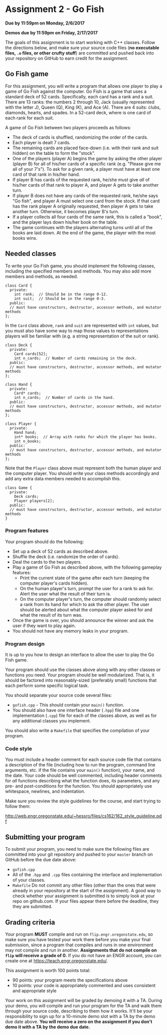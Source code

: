 # Assignment 2 - Go Fish
**Due by 11:59pm on Monday, 2/6/2017**

**Demos due by 11:59pm on Friday, 2/17/2017**

The goals of this assignment is to start working with C++ classes.  Follow the directions below, and make sure your source code files (**no executable files, `.o` files, or other crufty stuff**) are committed and pushed back into your repository on GitHub to earn credit for the assignment.

## Go Fish game

For this assignment, you will write a program that allows one player to play a game of Go Fish against the computer.  Go Fish is a game that uses a standard deck of 52 cards.  Specifically, each card has a rank and a suit.  There are 13 ranks: the numbers 2 through 10, Jack (usually represented with the letter J), Queen (Q), King (K), and Ace (A).  There are 4 suits: clubs, diamonds, hearts, and spades.  In a 52-card deck, where is one card of each rank for each suit.

A game of Go Fish between two players proceeds as follows:
  * The deck of cards is shuffled, randomizing the order of the cards.
  * Each player is dealt 7 cards.
  * The remaining cards are placed face-down (i.e. with their rank and suit hidden) on the table to form the "stock".
  * One of the players (player A) begins the game by asking the other player (player B) for all of his/her cards of a specific rank (e.g. "Please give me all of your 7's").  To ask for a given rank, a player must have at least one card of that rank in his/her hand.
  * If player B has cards of the requested rank, he/she must give *all* of his/her cards of that rank to player A, and player A gets to take another turn.
  * If player B does not have any cards of the requested rank, he/she says "Go fish", and player A must select one card from the stock.  If that card has the rank player A originally requested, then player A gets to take another turn.  Otherwise, it becomes player B's turn.
  * If a player collects all four cards of the same rank, this is called a "book", and the player lays down his/her book on the table.
  * The game continues with the players alternating turns until all of the books are laid down.  At the end of the game, the player with the most books wins.

## Needed classes

To write your Go Fish game, you should implement the following classes, including the specified members and methods.  You may also add more members and methods, as needed.

```
class Card {
  private:
    int rank;  // Should be in the range 0-12.
    int suit;  // Should be in the range 0-3.
  public:
  // must have constructors, destructor, accessor methods, and mutator methods
};
```

In the `Card` class above, `rank` and `suit` are represented with `int` values, but you must also have some way to map those values to representations players will be familiar with (e.g. a string representation of the suit or rank).

```
class Deck {
  private:
    Card cards[52];
    int n_cards;  // Number of cards remaining in the deck.
  public:
  // must have constructors, destructor, accessor methods, and mutator methods
};
```

```
class Hand {
  private:
    Card* cards;
    int n_cards;  // Number of cards in the hand.
  public:
  // must have constructors, destructor, accessor methods, and mutator methods
};
```

```
class Player {
  private:
    Hand hand;
    int* books;  // Array with ranks for which the player has books.
    int n_books;
  public:
  // must have constructors, destructor, accessor methods, and mutator methods
};
```

Note that the `Player` class above must represent both the human player and the computer player.  You should write your class methods accordingly and add any extra data members needed to accomplish this.

```
class Game {
  private:
    Deck cards;
    Player players[2];
  public:
  // must have constructors, destructor, accessor methods, and mutator methods
}
```

### Program features

Your program should do the following:
  * Set up a deck of 52 cards as described above.
  * Shuffle the deck (i.e. randomize the order of cards).
  * Deal the cards to the two players.
  * Play a game of Go Fish as described above, with the following gameplay features:
    * Print the current state of the game after each turn (keeping the computer player's cards hidden).
    * On the human player's turn, prompt the user for a rank to ask for.  Alert the user what the result of their turn is.
    * On the computer player's turn, the computer should randomly select a rank from its hand for which to ask the other player.  The user should be alerted about what the computer player asked for and what the result of its turn was.
  * Once the game is over, you should announce the winner and ask the user if they want to play again.
  * You should not have any memory leaks in your program.

### Program design

It is up to you how to design an interface to allow the user to play the Go Fish game.

Your program should use the classes above along with any other classes or functions you need.  Your program should be well modularized.  That is, it should be factored into reasonably-sized (preferably small) functions that each perform some specific logical task.

You should separate your source code several files:
  * `gofish.cpp` - This should contain your `main()` function.
  * You should also have one interface header (`.hpp`) file and one implementation (`.cpp`) file for each of the classes above, as well as for any additional classes you implement.

You should also write a `Makefile` that specifies the compilation of your program.

### Code style

You must include a header comment for each source code file that contains a description of the file (including how to run the program, command line arguments, etc. if the file contains your `main()` function), your name, and the date.  Your code should be well commented, including header comments for *all* functions describing what the function does, its parameters, and any pre- and post-conditions for the function.  You should appropriately use whitespace, newlines, and indentation.

Make sure you review the style guidelines for the course, and start trying to follow them:

http://web.engr.oregonstate.edu/~hessro/files/cs162/162_style_guideline.pdf

## Submitting your program

To submit your program, you need to make sure the following files are committed into your git repository and pushed to your `master` branch on GitHub before the due date above:
  * `gofish.cpp`
  * All of the `.hpp` and `.cpp` files containing the interface and implementation of your classes.
  * `Makefile`
Do not commit any other files (other than the ones that were already in your repository at the start of the assignment).  A good way to check whether your assignment is submitted is to simply look at your repo on github.com.  If your files appear there before the deadline, they they are submitted.

## Grading criteria

Your program **MUST** compile and run on `flip.engr.oregonstate.edu`, so make sure you have tested your work there before you make your final submission, since a program that compiles and runs in one environment may not compile and run in another.  **Assignments that do not compile on `flip` will receive a grade of 0.**  If you do not have an ENGR account, you can create one at https://teach.engr.oregonstate.edu/.

This assignment is worth 100 points total:
  * 90 points: your program meets the specifications above
  * 10 points: your code is appropriately commented and uses consistent and appropriate style

Your work on this assignment will be graded by demoing it with a TA.  During your demo, you will compile and run your program for the TA and walk them through your source code, describing to them how it works.  It'll be your responsibility to sign up for a 10-minute demo slot with a TA by the demo due date above.  **You will receive a zero on the assignment if you don't demo it with a TA by the demo due date.**
